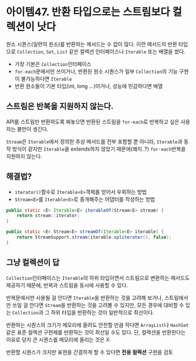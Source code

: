 # 아이템47. 반환 타입으로는 스트림보다 컬렉션이 낫다

원소 시퀀스(일련의 원소)를 반환하는 메서드는 수 없이 많다.
이런 메서드의 반환 타입으로 `Collection`, `Set`, `List` 같은 컬렉션 인터페이스나 `Iterable` 또는 배열을 썼다.

- 가장 기본은 `Collection`인터페이스
- `for-each`문에서만 쓰이거나, 반환된 원소 시퀀스가 일부 `Collection`의 기능 구현이 불가능하다면 `Iterable`
- 반환 원소들이 기본 타입(int, long ...)이거나, 성능에 민감하다면 배열

## 스트림은 반복을 지원하지 않는다.

API를 스트림만 반환하도록 짜놓으면 반환된 스트림을 `for-each`로 반복하고 싶은 사용자는 불만이 생긴다.

`Stream`은 `Iterable`에서 정의한 추상 메서드를 전부 포함할 뿐 아니라, `Iterable`과 동작 방식이 같지만
`Iterable`을 extends하지 않았기 때문에(왜지..?) `for-each`반복을 지원하지 않는다.

## 해결법?

- `iterator()`함수로 `Iterable<E>`객체를 얻어서 우회하는 방법
- `Stream<E>`를 `Iterable<E>`로 중개해주는 어댑터를 작성하는 방법
```java
public static <E> Iterable<E> iterableOf(Stream<E> stream) {
    return stream::iterator;
}

public static <E> Stream<E> streamOf(Iterable<E> iterable) {
    return StreamSupport.stream(iterable.spliterator(), false);
}
```

## 그냥 컬렉션이 답

`Collection`인터페이스는 `Iterable`의 하위 타입이면서 스트림으로 변환하는 메서드도 제공하기 때문에,
반복과 스트림을 동시에 사용할 수 있다.

반복문에서만 사용될 걸 안다면 `Iterable`을 반환하는 것을 고려해 보거나, 스트림에서만 쓰일 걸 안다면 `Stream`을 반환하는 것을 고려볼 수 있지만, 모든 경우에 대비할 수 있는 `Collection`과 그 하위 타입을 반환하는 것이 일반적으로 최선이다.

반환하는 시퀀스의 크기가 메모리에 올려도 안전할 만큼 작다면 `ArrayList`나 `HashSet`같은 표준 컬렉션 구현체를 반환하는 것이 최선일 수도 있다. 단, 컬렉션을 반환한다는 이유로 덩치 큰 시퀀스를 메모리에 올리는 것은 X

반환할 시퀀스가 크지만 표현을 간결하게 할 수 있다면 **전용 컬렉션** 구현을 검토